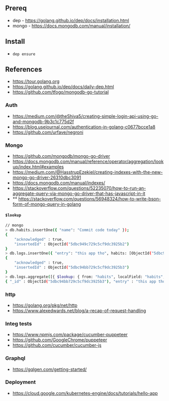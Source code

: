 ## Prereq

- dep - https://golang.github.io/dep/docs/installation.html
- mongo - https://docs.mongodb.com/manual/installation/

## Install

- `dep ensure`

## References

- https://tour.golang.org
- https://golang.github.io/dep/docs/daily-dep.html
- https://github.com/tfogo/mongodb-go-tutorial

### Auth

- https://medium.com/@theShiva5/creating-simple-login-api-using-go-and-mongodb-9b3c1c775d2f
- https://blog.usejournal.com/authentication-in-golang-c0677bcce1a8
- https://github.com/urfave/negroni

### Mongo

- https://github.com/mongodb/mongo-go-driver
- https://docs.mongodb.com/manual/reference/operator/aggregation/lookup/index.html#examples
- https://medium.com/@HasstrupEzekiel/creating-indexes-with-the-new-mongo-go-driver-26310dbc3091
- https://docs.mongodb.com/manual/indexes/
- https://stackoverflow.com/questions/52235070/how-to-run-an-aggregate-query-via-mongo-go-driver-that-has-javascript-in-it
- \*\* https://stackoverflow.com/questions/56948324/how-to-write-bson-form-of-mongo-query-in-golang

#### `$lookup`

```bash
// mongo
> db.habits.insertOne({ "name": "Commit code today" });
{
	"acknowledged" : true,
	"insertedId" : ObjectId("5dbc949c729c5cf9dc3925b2")
}
> db.logs.insertOne({ "entry": "this app tho", habits: [ObjectId("5dbc949c729c5cf9dc3925b2")] });
{
	"acknowledged" : true,
	"insertedId" : ObjectId("5dbc94bb729c5cf9dc3925b3")
}
> db.logs.aggregate([{ $lookup: { from: "habits", localField: "habits", foreignField: "_id", as: "habits_info"  } }]);
{ "_id" : ObjectId("5dbc94bb729c5cf9dc3925b3"), "entry" : "this app tho", "habits" : [ ObjectId("5dbc949c729c5cf9dc3925b2") ], "habits_info" : [ { "_id" : ObjectId("5dbc949c729c5cf9dc3925b2"), "name" : "Commit code today" } ] }
```

### http

- https://golang.org/pkg/net/http
- https://www.alexedwards.net/blog/a-recap-of-request-handling

### Integ tests

- https://www.npmjs.com/package/cucumber-puppeteer
- https://github.com/GoogleChrome/puppeteer
- https://github.com/cucumber/cucumber-js

### Graphql

- https://gqlgen.com/getting-started/

### Deployment

- https://cloud.google.com/kubernetes-engine/docs/tutorials/hello-app
